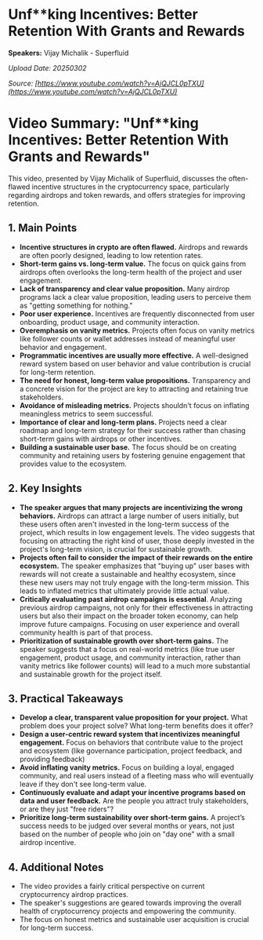 # Unf**king Incentives: Better Retention With Grants and Rewards

**Speakers:** Vijay Michalik - Superfluid


*Upload Date: 20250302*

*Source: [https://www.youtube.com/watch?v=AjQJCL0pTXU](https://www.youtube.com/watch?v=AjQJCL0pTXU)*

# Video Summary: "Unf**king Incentives: Better Retention With Grants and Rewards"

This video, presented by Vijay Michalik of Superfluid, discusses the often-flawed incentive structures in the cryptocurrency space, particularly regarding airdrops and token rewards, and offers strategies for improving retention.


## 1. Main Points

* **Incentive structures in crypto are often flawed.**  Airdrops and rewards are often poorly designed, leading to low retention rates.
* **Short-term gains vs. long-term value.**  The focus on quick gains from airdrops often overlooks the long-term health of the project and user engagement.
* **Lack of transparency and clear value proposition.**  Many airdrop programs lack a clear value proposition, leading users to perceive them as "getting something for nothing."
* **Poor user experience.**  Incentives are frequently disconnected from user onboarding, product usage, and community interaction.
* **Overemphasis on vanity metrics.**  Projects often focus on vanity metrics like follower counts or wallet addresses instead of meaningful user behavior and engagement.
* **Programmatic incentives are usually more effective.**  A well-designed reward system based on user behavior and value contribution is crucial for long-term retention.
* **The need for honest, long-term value propositions.**  Transparency and a concrete vision for the project are key to attracting and retaining true stakeholders.
* **Avoidance of misleading metrics.**   Projects shouldn't focus on inflating meaningless metrics to seem successful.
* **Importance of clear and long-term plans.**  Projects need a clear roadmap and long-term strategy for their success rather than chasing short-term gains with airdrops or other incentives.
* **Building a sustainable user base.** The focus should be on creating community and retaining users by fostering genuine engagement that provides value to the ecosystem.


## 2. Key Insights

* **The speaker argues that many projects are incentivizing the wrong behaviors.**  Airdrops can attract a large number of users initially, but these users often aren't invested in the long-term success of the project, which results in low engagement levels. The video suggests that focusing on attracting the right kind of user, those deeply invested in the project's long-term vision, is crucial for sustainable growth.
* **Projects often fail to consider the impact of their rewards on the entire ecosystem.**  The speaker emphasizes that "buying up" user bases with rewards will not create a sustainable and healthy ecosystem, since these new users may not truly engage with the long-term mission. This leads to inflated metrics that ultimately provide little actual value.
* **Critically evaluating past airdrop campaigns is essential**. Analyzing previous airdrop campaigns, not only for their effectiveness in attracting users but also their impact on the broader token economy, can help improve future campaigns. Focusing on user experience and overall community health is part of that process.
* **Prioritization of sustainable growth over short-term gains.** The speaker suggests that a focus on real-world metrics (like true user engagement, product usage, and community interaction, rather than vanity metrics like follower counts) will lead to a much more substantial and sustainable growth for the project itself.

## 3. Practical Takeaways

* **Develop a clear, transparent value proposition for your project.**  What problem does your project solve? What long-term benefits does it offer?
* **Design a user-centric reward system that incentivizes meaningful engagement.** Focus on behaviors that contribute value to the project and ecosystem (like governance participation, project feedback, and providing feedback)
* **Avoid inflating vanity metrics.** Focus on building a loyal, engaged community, and real users instead of a fleeting mass who will eventually leave if they don't see long-term value.
* **Continuously evaluate and adapt your incentive programs based on data and user feedback.** Are the people you attract truly stakeholders, or are they just "free riders"?
* **Prioritize long-term sustainability over short-term gains.** A project’s success needs to be judged over several months or years, not just based on the number of people who join on "day one" with a small airdrop incentive.


## 4. Additional Notes

* The video provides a fairly critical perspective on current cryptocurrency airdrop practices.
* The speaker's suggestions are geared towards improving the overall health of cryptocurrency projects and empowering the community.
* The focus on honest metrics and sustainable user acquisition is crucial for long-term success.
